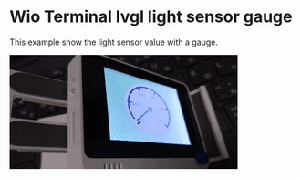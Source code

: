 # Wio Terminal lvgl light sensor gauge

This example show the light sensor value with a gauge.

![example](./Videotogif.gif)
